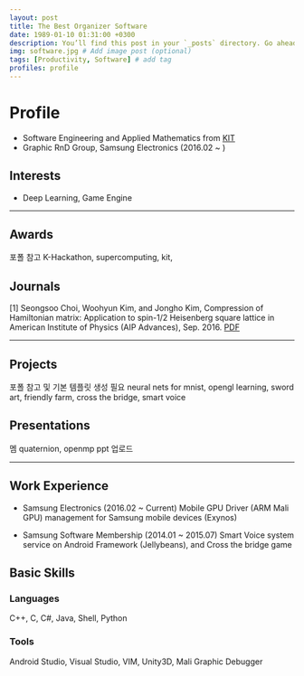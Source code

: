 ```yaml
---
layout: post
title: The Best Organizer Software
date: 1989-01-10 01:31:00 +0300
description: You’ll find this post in your `_posts` directory. Go ahead and edit it and re-build the site to see your changes. # Add post description (optional)
img: software.jpg # Add image post (optional)
tags: [Productivity, Software] # add tag
profiles: profile
---
```


# Profile
* Software Engineering and Applied Mathematics from [KIT](http://kumoh.ac.kr)
* Graphic RnD Group, Samsung Electronics (2016.02 ~ )

## Interests
* Deep Learning, Game Engine

---------------------------

## Awards
포폴 참고
K-Hackathon, supercomputing, kit,

## Journals
[1] Seongsoo Choi, Woohyun Kim, and Jongho Kim, Compression of Hamiltonian matrix: Application to spin-1/2 Heisenberg square
lattice in American Institute of Physics (AIP Advances), Sep. 2016. [PDF](http://aip.scitation.org/doi/pdf/10.1063/1.4963834)

---------------------------

## Projects
포폴 참고 및 기본 템플릿 생성 필요
neural nets for mnist, opengl learning,
sword art, friendly farm, cross the bridge, smart voice


## Presentations
멤 quaternion, openmp ppt 업로드

---------------------------

## Work Experience
* Samsung Electronics (2016.02 ~ Current)
Mobile GPU Driver (ARM Mali GPU) management for Samsung mobile devices (Exynos)

* Samsung Software Membership (2014.01 ~ 2015.07)
Smart Voice system service on Android Framework (Jellybeans), and Cross the bridge game

## Basic Skills
### Languages
C++, C, C#, Java, Shell, Python

### Tools
Android Studio, Visual Studio, VIM, 
Unity3D, Mali Graphic Debugger